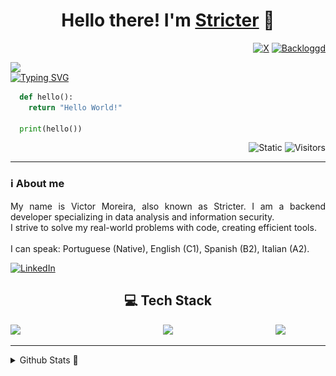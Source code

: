 <h1 align="center">Hello there! I'm <a href="https://github.com/StricterBot" target="_blank">Stricter</a> 👋</h1>
<div align="right">

[![X](https://img.shields.io/badge/X-%23000000.svg?logo=X&logoColor=white)](https://x.com/stricterbot)
[![Backloggd](https://img.shields.io/badge/Backloggd-000?logo=metacritic&logoColor=fff)](https://backloggd.com/u/stricterr/)
</div>
<img align="left" width="430px" src="https://drive.google.com/uc?export=view&id=1QG-J5BXNWF93ZM8SGBgO7rMXnKFGvP1t">

[![Typing SVG](https://readme-typing-svg.demolab.com?font=Fira+Code&weight=200&pause=1000&color=36BCF7FF&width=435&lines=Keep+improving)](https://git.io/typing-svg)
```python
  def hello():
    return "Hello World!"

  print(hello())
```
<div align="right">
  
  ![Static](https://img.shields.io/badge/something-usefull?style=flat-square&label=Working%20on&color=7D78A3)
  ![Visitors](https://komarev.com/ghpvc/?username=stricterbot&color=7D78A3&label=Visitors&style=flat-square)
</div>

---

### ℹ️ About me

<p align="justify">My name is Victor Moreira, also known as Stricter. I am a backend developer specializing in data analysis and information security.<br>
  I strive to solve my real-world problems with code, creating efficient tools.<br><br>
  I can speak: Portuguese (Native), English (C1), Spanish (B2), Italian (A2).</p>

  [![LinkedIn](https://custom-icon-badges.demolab.com/badge/LinkedIn-0A66C2?logo=linkedin-white&logoColor=fff)](https://www.linkedin.com/in/victor-moreira-4210b9358/)

<h2 align="center">💻 Tech Stack</h2>
<img align="left" width="80px" src="https://drive.google.com/uc?export=view&id=1AFufR6ljCtQzbYjbNmQmLrvvTNa2JPCA">
<img align="right" width="80px" src="https://drive.google.com/uc?export=view&id=1TeocYXTYRCLtpZMplirJ8yku2Tj682D1">
<div align="center">
    <a href='https://skillicons.dev'><img src="https://skillicons.dev/icons?i=python,html,css,javascript,typescript,java,react,nodejs,mysql,postgres,mongodb,aws,azure,github,git,vscode,notion,obsidian&perline=9"></a>
</div>

---

<details>
  <summary>Github Stats 📶</summary>
  
  <a href="#">![Github stats](https://github-readme-stats.vercel.app/api?username=stricterbot&theme=blueberry&count_private=true&hide_border=true&line_height=20)</a>
  <a href="#">![Top Langs](https://github-readme-stats.vercel.app/api/top-langs/?username=stricterbot&layout=compact&theme=blueberry&count_private=true&hide_border=true)</a>

  ![snake gif](https://raw.githubusercontent.com/stricterbot/stricterbot/main/output/github-contribution-grid-snake.svg)
</details>

